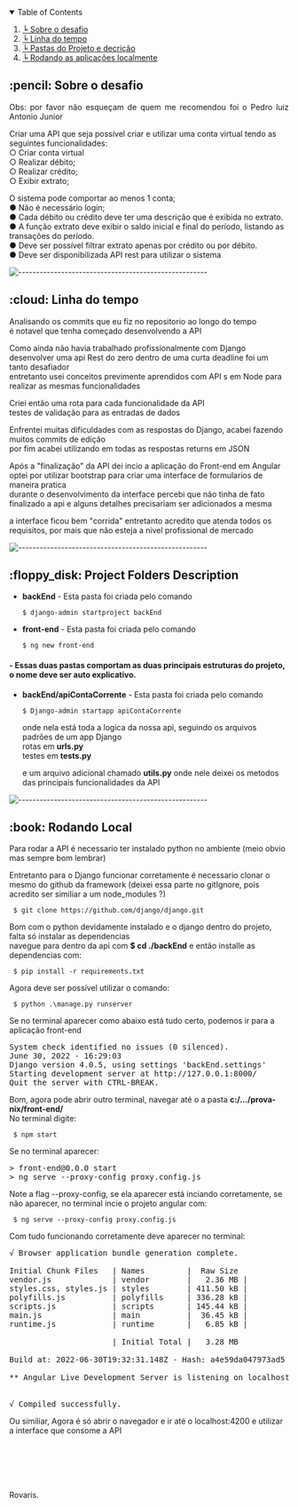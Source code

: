 
<details open="open">
  <summary>Table of Contents</summary>
  <ol>
    <li><a href="#about-the-project"> ╘ Sobre o desafio</a></li>
    <li><a href="#overview"> ╘ Linha do tempo</a></li>
    <li><a href="#project-folders-description"> ╘ Pastas do Projeto e decrição</a></li>
    <li><a href="#getting-started"> ╘ Rodando as aplicações localmente</a></li>

  </ol>
</details>



<!-- Sobre o desafio -->
<h2 id="about-the-project"> :pencil: Sobre o desafio</h2>

<p align="justify"> 
Obs: por favor não esqueçam de quem me recomendou foi o Pedro luiz Antonio Junior


<br>


Criar uma API que seja possível criar e utilizar uma conta virtual tendo as
seguintes funcionalidades:
<br>
○ Criar conta virtual
<br>
○ Realizar débito;
<br>
○ Realizar crédito;
<br>
○ Exibir extrato;
<br>

O sistema pode comportar ao menos 1 conta;
<br>
● Não é necessário login;
<br>
● Cada débito ou crédito deve ter uma descrição que é exibida no extrato.
<br>
● A função extrato deve exibir o saldo inicial e final do período, listando as
transações do período.
<br>
● Deve ser possível filtrar extrato apenas por crédito ou por débito.
<br>
● Deve ser disponibilizada API rest para utilizar o sistema
</p>

![-----------------------------------------------------](https://raw.githubusercontent.com/andreasbm/readme/master/assets/lines/rainbow.png)

<!-- OVERVIEW -->
<h2 id="overview"> :cloud: Linha do tempo</h2>

<p align="justify"> 

Analisando os commits que eu fiz no repositorio ao longo do tempo <br>
é notavel que tenha começado desenvolvendo a API <br>

Como ainda não havia trabalhado profissionalmente com Django <br>
desenvolver uma api Rest do zero dentro de uma curta deadline foi um tanto desafiador <br>
entretanto usei conceitos previmente aprendidos com API s em Node para realizar as mesmas funcionalidades

Criei então uma rota para cada funcionalidade da API <br>
testes de validação para as entradas de dados

Enfrentei muitas dificuldades com as respostas do Django, acabei fazendo muitos commits de edição <br>
por fim acabei utilizando em todas as respostas returns em JSON

Após a "finalização" da API dei incio a aplicação do Front-end em Angular <br>
optei por utilizar bootstrap para criar uma interface de formularios de maneira pratica <br>
durante o desenvolvimento da interface percebi que não tinha de fato finalizado a api e alguns detalhes precisariam ser adicionados a mesma <br>

a interface ficou bem "corrida" entretanto acredito que atenda todos os requisitos, por mais que não esteja a nivel profissional de mercado <br>



</p>

![-----------------------------------------------------](https://raw.githubusercontent.com/andreasbm/readme/master/assets/lines/rainbow.png)

<!-- PROJECT FOLDERS DESCRIPTION -->
<h2 id="project-folders-description"> :floppy_disk: Project Folders Description</h2>

<ul>
  <li><b>backEnd</b> - Esta pasta foi criada pelo comando 
    <pre><code>$ django-admin startproject backEnd</code></pre>
</li>
  <li><b>front-end</b> - Esta pasta foi criada pelo comando 
<pre><code>$ ng new front-end</code></pre>
</li>

</ul>

#### - Essas duas pastas comportam as duas principais estruturas do projeto, o nome deve ser auto explicativo.

<ul>
  <li><b>backEnd/apiContaCorrente</b> - Esta pasta foi criada pelo comando 
<pre><code>$ Django-admin startapp apiContaCorrente</code></pre>
</li>
onde nela está toda a logica da nossa api, seguindo os arquivos padrões de um app Django<br>
rotas em <b> urls.py </b> <br>
testes em <b> tests.py </b>

e um arquivo adicional chamado  <b>utils.py</b> onde nele deixei os metodos das principais funcionalidades da API


</ul>

![-----------------------------------------------------](https://raw.githubusercontent.com/andreasbm/readme/master/assets/lines/rainbow.png)

<!-- GETTING STARTED -->
<h2 id="getting-started"> :book: Rodando Local</h2>

<p> Para rodar a API é necessario ter instalado python no ambiente (meio obvio mas sempre bom lembrar)</p>
Entretanto para o Django funcionar corretamente é necessario clonar o mesmo do github da framework (deixei essa parte no gitIgnore, pois acredito ser similiar a um node_modules ?)<br>
<pre><code> $ git clone https://github.com/django/django.git </code></pre>

Bom com o python devidamente instalado e o django dentro do projeto, falta só instalar as dependencias<br>
navegue para dentro da api com <b> $ cd ./backEnd</b> e então installe as dependencias com:

<pre><code> $ pip install -r requirements.txt</code></pre>

Agora deve ser possível utilizar o comando:

<pre><code> $ python .\manage.py runserver </code></pre>

Se no terminal aparecer como abaixo está tudo certo, podemos ir para a aplicação front-end

<pre>System check identified no issues (0 silenced).
June 30, 2022 - 16:29:03
Django version 4.0.5, using settings 'backEnd.settings'
Starting development server at http://127.0.0.1:8000/
Quit the server with CTRL-BREAK.</pre>

Bom, agora pode abrir outro terminal, navegar até o a pasta <b> c:/.../prova-nix/front-end/ </b>
<br>
No terminal digite:
<pre><code> $ npm start</code></pre>

Se no terminal aparecer: 
<pre>> front-end@0.0.0 start
> ng serve --proxy-config proxy.config.js</pre>

Note a flag --proxy-config, se ela aparecer está inciando corretamente, se não aparecer, no terminal incie o projeto angular com:
<pre><code> $ ng serve --proxy-config proxy.config.js </code></pre>

Com tudo funcionando corretamente deve aparecer no terminal:
<pre>√ Browser application bundle generation complete.

Initial Chunk Files   | Names         |  Raw Size
vendor.js             | vendor        |   2.36 MB |
styles.css, styles.js | styles        | 411.50 kB |
polyfills.js          | polyfills     | 336.28 kB |
scripts.js            | scripts       | 145.44 kB |
main.js               | main          |  36.45 kB |
runtime.js            | runtime       |   6.85 kB |

                      | Initial Total |   3.28 MB

Build at: 2022-06-30T19:32:31.148Z - Hash: a4e59da047973ad5 - Time: 4423ms

** Angular Live Development Server is listening on localhost:4200, open your browser on http://localhost:4200/ **


√ Compiled successfully.</pre>


Ou similiar, Agora é só abrir o navegador e ir até o localhost:4200 e utilizar a interface que consome a API

<br>
<br>
<br>
<br>
<br>
Rovaris.
